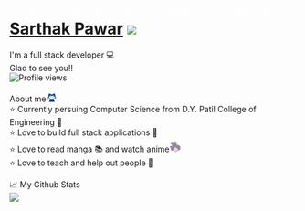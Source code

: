 
# ![](https://github.com/Akash-Salvi/Akash-Salvi/blob/master/Hello(1).gif)[Sarthak Pawar](https://github.com/Grumppie) <img src="https://raw.githubusercontent.com/MartinHeinz/MartinHeinz/master/wave.gif" width="30px">
I'm a full stack developer 💻\
Glad to see you!!\
![Profile views](https://gpvc.arturio.dev/Grumppie)

About me<img src="./images/mona-whisper.gif" height="20" />\
⭐ Currently persuing Computer Science from D.Y. Patil College of Engineering 🏫\
⭐ Love to build full stack applications 📱\
⭐ Love to read manga 📚 and watch anime<img src="./Images/goku.png" height="20" />\
⭐ Love to teach and help out people 🤝


📈 My Github Stats\
<img height="180em" src="https://github-readme-stats.vercel.app/api?username=Grumppie&show_icons=true&hide_border=true&&count_private=true&include_all_commits=true" />
